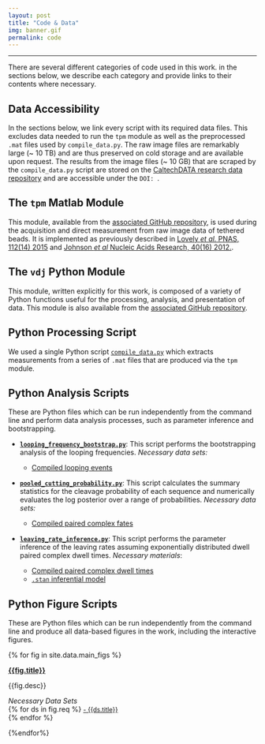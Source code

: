 ```yaml
---
layout: post
title: "Code & Data"
img: banner.gif
permalink: code
---
```


---

There are several different categories of code used in this work. in the sections below, we describe each category and provide links to their contents where necessary.


## Data Accessibility
In the sections below, we link every script with its required data files. This excludes data needed to run the `tpm` module as well as the preprocessed `.mat` files used by `compile_data.py`.  The raw image files are remarkably large (~ 10 TB) and are thus preserved on cold storage and are available upon request. The results from the image files (~ 10 GB)  that are scraped by the `compile_data.py` script are stored on the [CaltechDATA research data repository](http://data.caltech.edu) and are accessible under the `DOI: `.

## The `tpm` Matlab Module
This module, available from the [associated GitHub
repository](https://github.com/rpgroup-pboc/vdj_recombination), is used
during the acquisition and direct measurement from raw image data of
tethered beads. It is implemented as previously described in [Lovely *et
al.* PNAS, 112(14) 2015](https://www.pnas.org/content/112/14/E1715) and
[Johnson *et al* Nucleic Acids Research, 40(16)
2012.](https://academic.oup.com/nar/article/40/16/7728/1028173).

## The `vdj` Python Module
This module, written explicitly for this work, is composed of a variety of
Python functions useful for the processing, analysis, and presentation of
data. This module is also available from the [associated GitHub
repository](https://github.com/rpgroup-pboc/vdj_recombination).

## Python Processing Script

We used a single Python script
[`compile_data.py`]({{site.baseurl}}/code/processing/compile_data.py) which
extracts measurements from a series of `.mat` files that are produced via the
`tpm` module.

## Python Analysis Scripts
These are Python files which can be run independently from the command line
and perform data analysis processes, such as parameter inference and
bootstrapping. 

* [**`looping_frequency_bootstrap.py`**]({{site.baseurl}}/code/analysis/looping_frequency_bootstrap.py): This script performs the bootstrapping analysis of the looping frequencies. *Necessary data sets:*
    + [Compiled looping events]({{site.baseurl}}/data/compiled_looping_events.csv)

* [**`pooled_cutting_probability.py`**]({{site.baseurl}}/code/analysis/pooled_cutting_probability.py): This script calculates the summary statistics for the cleavage probability of each sequence and numerically evaluates the log posterior over a range of probabilities. *Necessary data sets:* 
    + [Compiled paired complex fates]({{site.baseurl}}/data/compiled_bead_fates.csv)

* [**`leaving_rate_inference.py`**]({{site.baseurl}}/code/analysis/leaving_rate_inference.py): This script performs the parameter inference of the leaving rates assuming exponentially distributed dwell paired complex dwell times. *Necessary materials*: 
    + [Compiled paired complex dwell times]({{site.baseurl}}/data/compiled_dwell_times.csv)
    + [`.stan` inferential model]({{site.baseurl}}/code/stan/expon_dwell_model.stan)


## Python Figure Scripts 
These are Python files which can be run independently from the command line and produce all data-based figures in the work, including the interactive figures. 


{% for fig in site.data.main_figs %}
<article class="post">

<a class="post-thumbnail" style="background-image: url({{site.baseurl}}/assets/img/{{fig.pic}})"> </a>

<div class="post-content">
<b class="post-title"><a href="{{site.baseurl}}/code/figures/{{fig.file}}">{{fig.title}}</a></b>
<p> {{fig.desc}}</p>

<i>Necessary Data Sets </i><br/>
{% for ds in fig.req %}
<a style="font-size: 0.9em;" href="{{site.baseurl}}/data/{{ds.dataset}}"> - {{ds.title}} </a><br/>
{% endfor %}
</div>
</article>
{%endfor%}